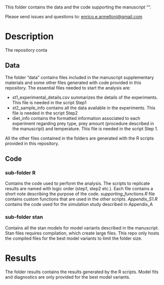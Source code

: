 
This folder contains the data and the code supporting the manuscript ““.

Please send issues and questions to: <enrico.e.armelloni@gmail.com>

# Description

The repository conta

## Data

The folder “data” contains files included in the manuscript
supplementary materials and some other files generated with code
provided in this repository. The essential files needed to start the
analysis are:

- st1_experimental_details.csv summarizes the details of the
  experiments. This file is needed in the script Step1
- st2_sample_info contains all the data available in the experiments.
  This file is needed in the script Step2
- diet_info contains the formatted information associated to each
  experiment regarding prey type, prey amount (procedure described in
  the manuscript) and temperature. This file is needed in the script
  Step 1.

All the other files contained in the folders are generated with the R
scripts provided in this repository.

## Code

### sub-folder R

Contains the code used to perform the analysis. The scripts to replicate
results are named with logic order (step1, step2 etc.). Each file
contains a short note describing the purpose of the code.
*supporting_functions.R* file contains custom functions that are used in
the other scripts. *Appendix_S1.R* contains the code used for the
simulation study described in Appendix_A

### sub-folder stan

Contains all the stan models for model variants described in the
manuscript. Stan files requires compilation, which create large files.
This repo only hosts the compiled files for the best model variants to
limit the folder size.

# Results

The folder results contains the results generated by the R scripts.
Model fits and diagnostics are only provided for the best model
variants.

